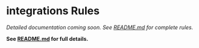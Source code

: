# integrations Rules

*Detailed documentation coming soon. See [README.md](../README.md) for complete rules.*

**See [README.md](../README.md) for full details.**
